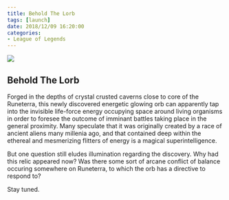 ```yaml
---
title: Behold The Lorb
tags: [launch]
date: 2018/12/09 16:20:00
categories:
- League of Legends
---
```

![](/imgs/lorb.jpg)
## Behold The Lorb

Forged in the depths of crystal crusted caverns close to core of the Runeterra, this newly discovered energetic glowing orb can apparently tap into the invisible life-force energy occupying space around living organisms in order to foresee the outcome of imminant battles taking place in the general proximity. Many speculate that it was originally created by a race of ancient aliens many millenia ago, and that contained deep within the ethereal and mesmerizing flitters of energy is a magical superintelligence.

But one question still eludes illumination regarding the discovery. Why had this relic appeared now? Was there some sort of arcane conflict of balance occuring somewhere on Runeterra, to which the orb has a directive to respond to?

Stay tuned.
